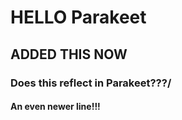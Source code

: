 # HELLO Parakeet

## ADDED THIS NOW


### Does this reflect in Parakeet???/


#### An even newer line!!!